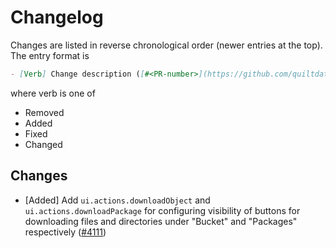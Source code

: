 # Changelog

Changes are listed in reverse chronological order (newer entries at the top).
The entry format is

```markdown
- [Verb] Change description ([#<PR-number>](https://github.com/quiltdata/quilt/pull/<PR-number>))
```

where verb is one of

- Removed
- Added
- Fixed
- Changed

## Changes

* [Added] Add `ui.actions.downloadObject` and `ui.actions.downloadPackage` for configuring visibility of buttons for downloading files and directories under "Bucket" and "Packages" respectively ([#4111](https://github.com/quiltdata/quilt/pull/4111))
